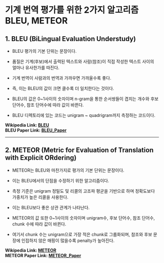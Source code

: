 # 기계 번역 평가를 위한 2가지 알고리즘 BLEU, METEOR
## 1. BLEU (BiLingual Evaluation Understudy)

* BLEU 평가의 기본 단위는 문장이다.  
  
* 품질은 기계(후보)에서 출력된 텍스트와 사람(참조)이 직접 작성한 텍스트 사이의 얼마나 유사한가를 따진다.  
  
* 기계 번역이 사람과의 번역과 가까우면 가까울수록 좋다.  
  
* 즉, 이는 BLEU의 값이 크면 클수록 더 일치한다는 것이다.
    
* BLEU의 값은 0~1사이의 숫자이며 n-gram을 통한 순서쌍들이 겹치는 개수와 후보 단어수, 참조 단어수에 따라 값이 바뀐다.
    
* BLEU 디렉토리에 있는 코드는 unigram ~ quadrigram까지 측정하는 코드이다.  

**Wikipedia Link: [BLEU](https://en.wikipedia.org/wiki/BLEU)**  
**BLEU Paper Link: [BLEU_Paper](https://www.aclweb.org/anthology/P02-1040.pdf)**

----------------------------------------------
## 2. METEOR (Metric for Evaluation of Translation with Explicit ORdering)
    
* METEOR는 BLEU와 마찬가지로 평가의 기본 단위는 문장이다.
    
* 이는 BLEU에서의 단점을 수정하기 위한 알고리즘이다.
    
* 측정 기준은 unigram 정밀도 및 리콜의 고조파 평균을 기반으로 하며 정확도보다 가중치가 높은 리콜을 사용한다.
    
* 이는 BLEU보다 좋은 상관 관계가 나타난다.
    
* METEOR의 값 또한 0~1사이의 숫자이며 unigram수, 후보 단어수, 참조 단어수, chunk 수에 따라 값이 바뀐다.
    
* 여기서 chunk 수는 unigram으로 가장 적은 chunk로 그룹화되며, 참조와 후보 문장에 인접하지 않은 매핑이 많을수록 penalty가 높아진다.

**Wikipedia Link: [METEOR](https://en.wikipedia.org/wiki/METEOR)**  
**METEOR Paper Link: [METEOR_Paper](https://www.cs.cmu.edu/~alavie/papers/BanerjeeLavie2005-final.pdf)**
